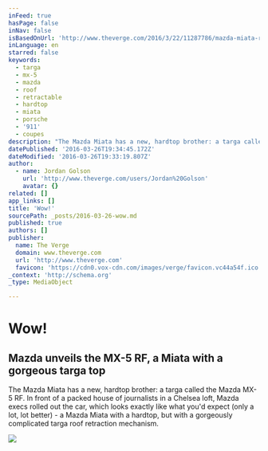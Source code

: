 ```yaml
---
inFeed: true
hasPage: false
inNav: false
isBasedOnUrl: 'http://www.theverge.com/2016/3/22/11287786/mazda-miata-rx5-rf-announced-new-york-auto-show-2016'
inLanguage: en
starred: false
keywords:
  - targa
  - mx-5
  - mazda
  - roof
  - retractable
  - hardtop
  - miata
  - porsche
  - '911'
  - coupes
description: "The Mazda Miata has a new, hardtop brother: a targa called the Mazda MX-5 RF. In front of a packed house of journalists in a Chelsea loft, Mazda execs rolled out the car, which looks exactly like what you'd expect (only a lot, lot better) - a Mazda Miata with a hardtop, but with a gorgeously complicated targa roof retraction mechanism."
datePublished: '2016-03-26T19:34:45.172Z'
dateModified: '2016-03-26T19:33:19.807Z'
author:
  - name: Jordan Golson
    url: 'http://www.theverge.com/users/Jordan%20Golson'
    avatar: {}
related: []
app_links: []
title: 'Wow!'
sourcePath: _posts/2016-03-26-wow.md
published: true
authors: []
publisher:
  name: The Verge
  domain: www.theverge.com
  url: 'http://www.theverge.com'
  favicon: 'https://cdn0.vox-cdn.com/images/verge/favicon.vc44a54f.ico'
_context: 'http://schema.org'
_type: MediaObject

---
```

# Wow!

<article style=""><h1>Mazda unveils the MX-5 RF, a Miata with a gorgeous targa top</h1><p>The Mazda Miata has a new, hardtop brother: a targa called the Mazda MX-5 RF. In front of a packed house of journalists in a Chelsea loft, Mazda execs rolled out the car, which looks exactly like what you'd expect (only a lot, lot better) - a Mazda Miata with a hardtop, but with a gorgeously complicated targa roof retraction mechanism.</p><img src="https://cdn3.vox-cdn.com/thumbor/B2aq0wszy9cyqEQEi5Q4YgSZ5fs=/cdn0.vox-cdn.com/uploads/chorus_asset/file/6232093/mazda-mx-5-rf-targa-9896.0.jpg" /></article>